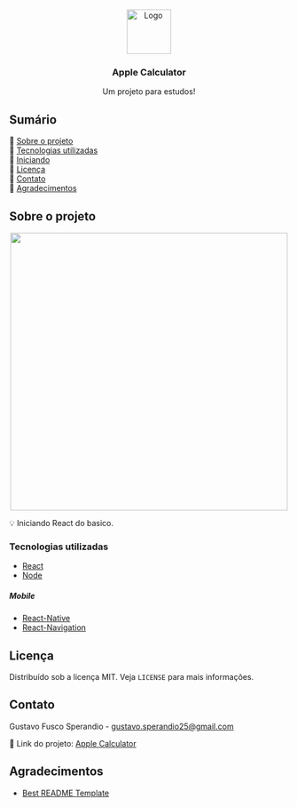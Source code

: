 <!-- PROJECT LOGO -->
<br />
<p align="center">
  <a href="https://github.com/gustavofusco/AppleCalculator">
    <img src="https://i.pinimg.com/736x/f3/39/4a/f3394a51d16a718b29ca788ef5919d41.jpg" alt="Logo" width="80" height="80">
  </a>

  <h3 align="center">Apple Calculator</h3>

  <p align="center">
    Um projeto para estudos!
    <br />
  </p>
</p>



<!-- TABLE OF CONTENTS -->
## Sumário

📌 [Sobre o projeto](#sobre-o-projeto)<br />
📌 [Tecnologias utilizadas](#tecnologias-utilizadas)<br />
📌 [Iniciando](#iniciando)<br />
📌 [Licença](#licença)<br />
📌 [Contato](#contato)<br />
📌 [Agradecimentos](#agradecimentos)<br />


<!-- ABOUT THE PROJECT -->
## Sobre o projeto
<p align="center">
  <img src="img/calculadora.gif" width="500px"/>
</p>


💡 Iniciando React do basico. 

### Tecnologias utilizadas
* [React](https://reactjs.org/)
* [Node](https://nodejs.org/en)
##### Mobile
* [React-Native](https://reactnative.dev/)
* [React-Navigation](https://reactnavigation.org/)

<!-- LICENSE -->
## Licença
Distribuído sob a licença MIT. Veja `LICENSE` para mais informações.

<!-- CONTACT -->
## Contato

Gustavo Fusco Sperandio - gustavo.sperandio25@gmail.com

🔗 Link do projeto: [Apple Calculator](https://github.com/gustavofusco/AppleCalculator)
<br />

<!-- ACKNOWLEDGEMENTS -->
## Agradecimentos
* [Best README Template](https://github.com/othneildrew/Best-README-Template)

<!-- MARKDOWN LINKS & IMAGES -->

[product-gif]: img/calculadora.gif
